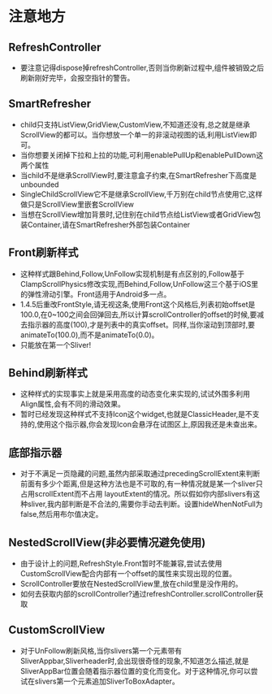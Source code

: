# 注意地方

## RefreshController
* 要注意记得dispose掉refreshController,否则当你刷新过程中,组件被销毁之后刷新刚好完毕，会报空指针的警告。

## SmartRefresher
* child只支持ListView,GridView,CustomView,不知道还没有,总之就是继承ScrollView的都可以。当你想放一个单一的非滚动视图的话,利用ListView即可。
* 当你想要关闭掉下拉和上拉的功能,可利用enablePullUp和enablePullDown这两个属性
* 当child不是继承ScrollView时,要注意盒子约束,在SmartRefresher下高度是unbounded
* SingleChildScrollView它不是继承ScrollView,千万别在child节点使用它,这样做只是ScrollView里嵌套ScrollView
* 当想在ScrollView增加背景时,记住别在child节点给ListView或者GridView包装Container,请在SmartRefresher外部包装Container

## Front刷新样式
* 这种样式跟Behind,Follow,UnFollow实现机制是有点区别的,Follow基于ClampScrollPhysics修改实现,而Behind,Follow,UnFollow这三个基于iOS里的弹性滑动引擎。Front适用于Android多一点。
* 1.4.5后重改FrontStyle,请无视这条,使用Front这个风格后,列表初始offset是100.0,在0~100之间会回弹回去,所以计算scrollController的offset的时候,要减去指示器的高度(100),才是列表中的真实offset。同样,当你滚动到顶部时,要animateTo(100.0),而不是animateTo(0.0)。
* 只能放在第一个Sliver!

## Behind刷新样式
* 这种样式的实现事实上就是采用高度的动态变化来实现的,试试外围多利用Align属性,会有不同的滑动效果。
* 暂时已经发现这种样式不支持Icon这个widget,也就是ClassicHeader,是不支持的,使用这个指示器,你会发现Icon会悬浮在试图区上,原因我还是未查出来。

## 底部指示器
* 对于不满足一页隐藏的问题,虽然内部采取通过precedingScrollExtent来判断前面有多少个距离,但是这种方法也是不可取的,有一种情况就是某一个sliver只占用scrollExtent而不占用
  layoutExtent的情况。所以假如你内部slivers有这种sliver,我内部判断是不合法的,需要你手动去判断。设置hideWhenNotFull为false,然后用布尔值决定。

## NestedScrollView(非必要情况避免使用)
* 由于设计上的问题,RefreshStyle.Front暂时不能兼容,尝试去使用CustomScrollView配合内部有一个offset的属性来实现出现的位置。
* ScrollController要放在NestedScrollView里,放在child里是没作用的。
* 如何去获取内部的scrollController?通过refreshController.scrollController获取

## CustomScrollView
* 对于UnFollow刷新风格,当你slivers第一个元素带有SliverAppbar,Sliverheader时,会出现很奇怪的现象,不知道怎么描述,就是SliverAppBar位置会随着指示器位置的变化而变化。对于这种情况,你可以尝试在slivers第一个元素追加SliverToBoxAdapter。